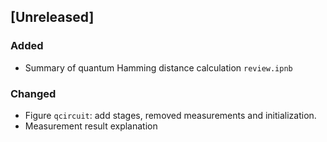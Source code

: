 ## [Unreleased]

### Added
- Summary of quantum Hamming distance calculation `review.ipnb`	 

### Changed
- Figure `qcircuit`: add stages, removed measurements and initialization.
- Measurement result explanation
